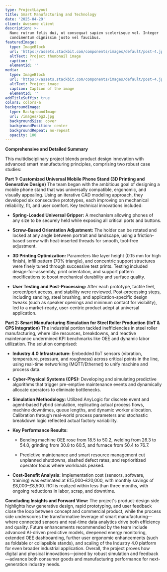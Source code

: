 ```yaml
---
type: ProjectLayout
title: Smart Manufacturing and Technology
date: '2025-04-29'
client: Awesome client
description: >-
  Nunc rutrum felis dui, ut consequat sapien scelerisque vel. Integer
  condimentum dignissim justo vel faucibus.
featuredImage:
  type: ImageBlock
  url: 'https://assets.stackbit.com/components/images/default/post-4.jpeg'
  altText: Project thumbnail image
  caption: ''
  elementId: ''
media:
  type: ImageBlock
  url: 'https://assets.stackbit.com/components/images/default/post-4.jpeg'
  altText: Project image
  caption: Caption of the image
  elementId: ''
addTitleSuffix: true
colors: colors-a
backgroundImage:
  type: BackgroundImage
  url: /images/bg2.jpg
  backgroundSize: cover
  backgroundPosition: center
  backgroundRepeat: no-repeat
  opacity: 100
---
```

**Comprehensive and Detailed Summary**

This multidisciplinary project blends product design innovation with advanced smart manufacturing principles, comprising two robust case studies:

**Part 1: Customized Universal Mobile Phone Stand (3D Printing and Generative Design)**
The team began with the ambitious goal of designing a mobile phone stand that was universally compatible, ergonomic, and visually appealing. Using an iterative CAD modeling approach, they developed six consecutive prototypes, each improving on mechanical reliability, fit, and user comfort. Key technical innovations included:

*   **Spring-Loaded Universal Gripper:** A mechanism allowing phones of any size to be securely held while exposing all critical ports and buttons.

*   **Screw-Based Orientation Adjustment:** The holder can be rotated and locked at any angle between portrait and landscape, using a friction-based screw with heat-inserted threads for smooth, tool-free adjustment.

*   **3D Printing Optimization:** Parameters like layer height (0.15 mm for high finish), infill pattern (70% triangle), and concentric support structures were finely tuned through successive test prints. Testing included design-for-assembly, print orientation, and support pattern modifications to boost mechanical durability and surface quality.

*   **User Testing and Post-Processing:** After each prototype, tactile feel, screen/port access, and stability were reviewed. Post-processing steps, including sanding, steel brushing, and application-specific design tweaks (such as speaker openings and minimum contact for visibility), led to a market-ready, user-centric product adept at universal application.

**Part 2: Smart Manufacturing Simulation for Steel Roller Production (IIoT & CPS Integration)**
The industrial portion tackled inefficiencies in steel roller manufacturing, where idle resources, breakdowns, and reactive maintenance undermined KPI benchmarks like OEE and dynamic labor utilization. The solution comprised:

*   **Industry 4.0 Infrastructure:** Embedded IIoT sensors (vibration, temperature, pressure, and roughness) across critical points in the line, using real-time networking (MQTT/Ethernet) to unify machine and process data.

*   **Cyber-Physical Systems (CPS):** Developing and simulating predictive algorithms that trigger pre-emptive maintenance events and dynamically allocate operators to eliminate bottlenecks.

*   **Simulation Methodology:** Utilized AnyLogic for discrete event and agent-based hybrid simulation, replicating actual process flows, machine downtimes, queue lengths, and dynamic worker allocation. Calibration through real-world process parameters and stochastic breakdown logic reflected actual factory variability.

*   **Key Performance Results:**

    *   Bending machine OEE rose from 18.5 to 50.2, welding from 26.3 to 54.0, grinding from 30.8 to 60.5, and furnace from 50.4 to 76.7.

    *   Predictive maintenance and smart resource management cut unplanned shutdowns, slashed defect rates, and reprioritized operator focus where workloads peaked.

*   **Cost-Benefit Analysis:** Implementation cost (sensors, software, training) was estimated at £15,000–£20,000, with monthly savings of £8,000–£8,500. ROI is realized within less than three months, with ongoing reductions in labor, scrap, and downtime.

**Concluding Insights and Forward View:**
The project's product-design side highlights how generative design, rapid prototyping, and user feedback close the loop between concept and commercial product, while the process side underscores the transformative leverage of smart manufacturing—where connected sensors and real-time data analytics drive both efficiency and quality. Future enhancements recommended by the team include advanced AI-driven predictive models, deepened energy monitoring, extended OEE dashboarding, further user ergonomic enhancements (such as foldable or collapsible stands), and scaling of the Industry 4.0 platform for even broader industrial application.
Overall, the project proves how digital and physical innovations—joined by robust simulation and feedback—advance both consumer goods and manufacturing performance for next-generation industry needs.



